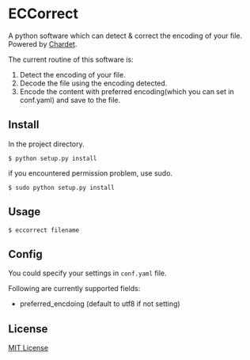 # ECCorrect
A python software which can detect &amp; correct the encoding of your file. Powered  by [Chardet](https://github.com/chardet/chardet).

The current routine of this software is:

1. Detect the encoding of your file.
2. Decode the file using the encoding detected.
3. Encode the content with preferred encoding(which you can set in conf.yaml) and save to the file.


## Install



In the project directory.

	$ python setup.py install
	
if you encountered permission problem, use sudo.

	$ sudo python setup.py install

## Usage

	$ eccorrect filename
	
## Config

You could specify your settings in `conf.yaml` file.

Following are currently supported fields:

* preferred_encdoing (default to utf8 if not setting)
	
## License
[MIT License](https://github.com/LathamZ/ECCorrect/blob/master/LICENSE)

